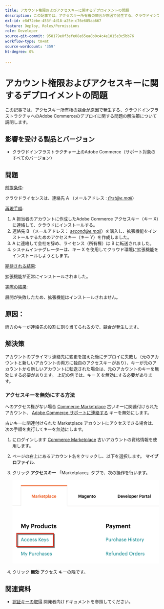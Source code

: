 ```yaml
---
title: アカウント権限およびアクセスキーに関するデプロイメントの問題
description: この記事では、アクセスキー所有権の競合が原因で発生する、クラウドインフラストラクチャへのAdobe Commerceのデプロイに関する問題の解決策について説明します。
exl-id: e8d72ebe-453f-4d18-a25e-c76e685aa667
feature: Deploy, Roles/Permissions
role: Developer
source-git-commit: 958179e0f3efe08e65ea8b0c4c4e1015e3c5bb76
workflow-type: tm+mt
source-wordcount: '359'
ht-degree: 0%

---
```


# アカウント権限およびアクセスキーに関するデプロイメントの問題

この記事では、アクセスキー所有権の競合が原因で発生する、クラウドインフラストラクチャへのAdobe Commerceのデプロイに関する問題の解決策について説明します。

## 影響を受ける製品とバージョン

* クラウドインフラストラクチャー上のAdobe Commerce（サポート対象のすべてのバージョン）

## 問題

<u>前提条件</u>:

クラウドライセンスは、連絡先 A （メールアドレス : *<u>first@e.mail</u>*）

<u>再現手順</u>:

1. A 担当者のアカウントに作成したAdobe Commerce アクセスキー（キー X）に連絡して、クラウドにインストールする。
1. 連絡先 B （メールアドレス： *<u>second@e.mail</u>*）を購入し、拡張機能をインストールするためのアクセスキー（キー Y）を作成しました。
1. A に連絡して会社を辞め、ライセンス（所有権）は B に転送されました。
1. システムインテグレーターは、キー X を使用してクラウド環境に拡張機能をインストールしようとします。

<u>期待される結果</u>:

拡張機能が正常にインストールされました。

<u>実際の結果</u>:

展開が失敗したため、拡張機能はインストールされません。

## 原因：

両方のキーが連絡先の役割に割り当てられるので、競合が発生します。

## 解決策

アカウントのプライマリ連絡先に変更を加えた後にデプロイに失敗し（元のアカウントと新しいアカウントの両方に独自のアクセスキーがあり）、キーが元のアカウントから新しいアカウントに転送された場合は、元のアカウントのキーを無効にする必要があります。 上記の例では、キー X を無効にする必要があります。

### アクセスキーを無効にする方法

へのアクセス権がない場合 [Commerce Marketplace](https://marketplace.magento.com/) 古いキーに関連付けられたアカウント、 [Adobe Commerce サポートに連絡する](/help/help-center-guide/help-center/magento-help-center-user-guide.md#submit-ticket) キーを無効にします。

古いキーに関連付けられた Marketplace アカウントにアクセスできる場合は、次の手順を実行してキーを無効にします。

1. にログインします [Commerce Marketplace](https://marketplace.magento.com/) 古いアカウントの資格情報を使用します。
1. ページの右上にあるアカウント名をクリックし、以下を選択します。 **マイプロファイル**.
1. クリック **アクセスキー** 「Marketplace」タブで、次の操作を行います。

   ![magento_products_access_keys_2.4.1.png](/help/troubleshooting/miscellaneous/assets/magento_products_access_keys_2.4.1.png)

1. クリック **無効** アクセス キーの隣です。

## 関連資料

* [認証キーの取得](https://devdocs.magento.com/guides/v2.3/install-gde/prereq/connect-auth.html) 開発者向けドキュメントを参照してください。
